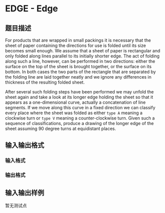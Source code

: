 # EDGE - Edge

## 题目描述

 For products that are wrapped in small packings it is necessary that the sheet of paper containing the directions for use is folded until its size becomes small enough. We assume that a sheet of paper is rectangular and only folded along lines parallel to its initially shorter edge. The act of folding along such a line, however, can be performed in two directions: either the surface on the top of the sheet is brought together, or the surface on its bottom. In both cases the two parts of the rectangle that are separated by the folding line are laid together neatly and we ignore any differences in thickness of the resulting folded sheet.

After several such folding steps have been performed we may unfold the sheet again and take a look at its longer edge holding the sheet so that it appears as a one-dimensional curve, actually a concatenation of line segments. If we move along this curve in a fixed direction we can classify every place where the sheet was folded as either `type A` meaning a clockwise turn or `type V` meaning a counter-clockwise turn. Given such a sequence of classifications, produce a drawing of the longer edge of the sheet assuming 90 degree turns at equidistant places.

## 输入输出格式

### 输入格式

### 输出格式

## 输入输出样例

暂无测试点

